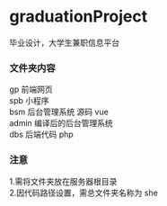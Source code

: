 # graduationProject
毕业设计，大学生兼职信息平台


### 文件夹内容
gp 前端网页<br>
spb 小程序<br>
bsm 后台管理系统 源码 vue<br>
admin 编译后的后台管理系统<br>
dbs 后端代码 php <br>


### 注意
1.需将文件夹放在服务器根目录<br>
2.因代码路径设置，需总文件夹名称为 she<br>
